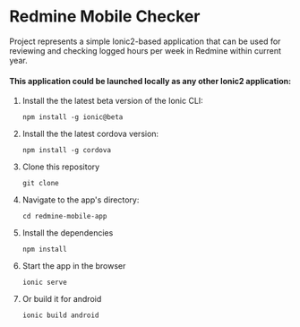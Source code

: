 # Redmine Mobile Checker

Project represents a simple Ionic2-based application that can be used for reviewing and checking logged hours per week in Redmine within current year.


#### This application could be launched locally as any other Ionic2 application: 

1. Install the the latest beta version of the Ionic CLI:
    ```
    npm install -g ionic@beta
    ```

1. Install the the latest cordova version:
    ```
    npm install -g cordova
    ```

1. Clone this repository
    ```
    git clone 
    ```
    
1. Navigate to the app's directory:
    ```
    cd redmine-mobile-app
    ```

1. Install the dependencies
    ```
    npm install
    ```
    
1. Start the app in the browser
    ```
    ionic serve
    ```
1. Or build it for android
    ```
    ionic build android
    ```
    